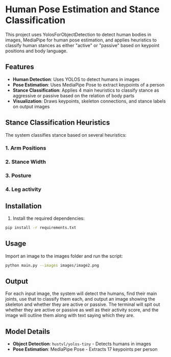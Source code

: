 # Human Pose Estimation and Stance Classification

This project uses YolosForObjectDetection to detect human bodies in images, MediaPipe for human pose estimation, and applies heuristics to classify human stances as either "active" or "passive" based on keypoint positions and body language.

## Features

- **Human Detection**: Uses YOLOS to detect humans in images
- **Pose Estimation**: Uses MediaPipe Pose to extract keypoints of a person
- **Stance Classification**: Applies 4 main heuristics to classify stance as aggressive or passive based on the relation of body parts
- **Visualization**: Draws keypoints, skeleton connections, and stance labels on output images

## Stance Classification Heuristics

The system classifies stance based on several heuristics:

### 1. Arm Positions


### 2. Stance Width


### 3. Posture


### 4. Leg activity


## Installation

1. Install the required dependencies:
```bash
pip install -r requirements.txt
```

## Usage

Import an image to the images folder and run the script:

```bash
python main.py --images images/image2.png
```

## Output

For each input image, the system will detect the humans, find their main joints, use that to classify them each, and output an image showing the skeleton and whether they are active or passive. The terminal will spit out whether they are active or passive as well as their activity score, and the image will outline them along with text saying which they are.



## Model Details

- **Object Detection**: `hustvl/yolos-tiny` - Detects humans in images
- **Pose Estimation**: MediaPipe Pose - Extracts 17 keypoints per person
